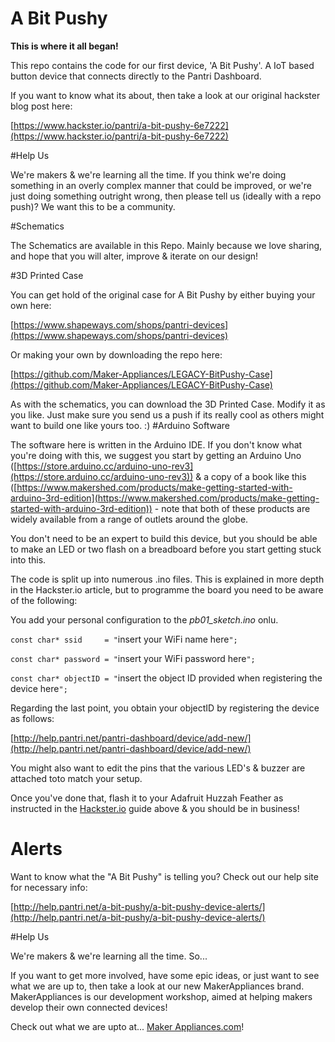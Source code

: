 # A Bit Pushy
**This is where it all began!**

This repo contains the code for our first device, 'A Bit Pushy'. A IoT based button device that connects directly to the Pantri Dashboard.

If you want to know what its about, then take a look at our original hackster blog post here:

[https://www.hackster.io/pantri/a-bit-pushy-6e7222](https://www.hackster.io/pantri/a-bit-pushy-6e7222)


#Help Us

We're makers & we're learning all the time.  If you think we're doing something in an overly complex manner that could be improved, or we're just doing something outright wrong, then please tell us (ideally with a repo push)?  We want this to be a community.

#Schematics

The  Schematics are available in this Repo.  Mainly because we love sharing, and hope that you will alter, improve & iterate on our design!

#3D Printed Case

You can get hold of the original case for A Bit Pushy by either buying your own here:

[https://www.shapeways.com/shops/pantri-devices](https://www.shapeways.com/shops/pantri-devices)

Or making your own by downloading the repo here:

[https://github.com/Maker-Appliances/LEGACY-BitPushy-Case](https://github.com/Maker-Appliances/LEGACY-BitPushy-Case)

As with the schematics, you can download the 3D Printed Case.  Modify it as you like.  Just make sure you send us a push if its really cool as others might want to build one like yours too. :)
#Arduino Software

The software here is written in the Arduino IDE.  If you don't know what you're doing with this, we suggest you start by getting an Arduino Uno ([https://store.arduino.cc/arduino-uno-rev3](https://store.arduino.cc/arduino-uno-rev3)) & a copy of a book like this ([https://www.makershed.com/products/make-getting-started-with-arduino-3rd-edition](https://www.makershed.com/products/make-getting-started-with-arduino-3rd-edition)) - note that both of these products are widely available from a range of outlets around the globe.

You don't need to be an expert to build this device, but you should be able to make an LED or two flash on a breadboard before you start getting stuck into this.

The code is split up into numerous .ino files.  This is explained in more depth in the Hackster.io article, but to programme the board you need to be aware of the following:

You add your personal configuration to the *pb01_sketch.ino* onlu.

`const char* ssid     = "`insert your WiFi name here`";`

`const char* password = "`insert your WiFi password here`";`

`const char* objectID = "`insert the object ID provided when registering the device here`";`

Regarding the last point, you obtain your objectID by registering the device as follows:

[http://help.pantri.net/pantri-dashboard/device/add-new/](http://help.pantri.net/pantri-dashboard/device/add-new/)

You might also want to edit the pins that the various LED's & buzzer are attached toto match your setup.

Once you've done that, flash it to your Adafruit Huzzah Feather as instructed in the [Hackster.io](www.hackster.io/pantri/a-bit-pushy-6e7222) guide above & you should be in business!

# Alerts

Want to know what the "A Bit Pushy" is telling you?  Check out our help site for necessary info:

[http://help.pantri.net/a-bit-pushy/a-bit-pushy-device-alerts/](http://help.pantri.net/a-bit-pushy/a-bit-pushy-device-alerts/)


#Help Us

We're makers & we're learning all the time. So...

If you want to get more involved, have some epic ideas, or just want to see what we are up to, then take a look at our new MakerAppliances brand. MakerAppliances is our development workshop, aimed at helping makers develop their own connected devices!

Check out what we are upto at... [Maker Appliances.com](https://makerappliances.com)!
